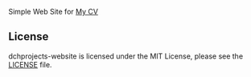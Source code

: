 Simple Web Site for [My CV](https://dchproject.github.io/dchproject-website/)

## License
dchprojects-website is licensed under the MIT License, please see the [LICENSE](LICENSE) file.
